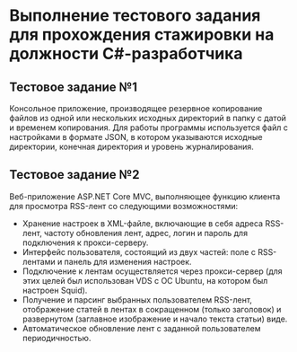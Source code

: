# Выполнение тестового задания для прохождения стажировки на должности C#-разработчика

## Тестовое задание №1
Консольное приложение, производящее резервное копирование файлов из одной или нескольких исходных директорий в папку с датой и временем копирования. Для работы программы используется файл с настройками в формате JSON, в котором указываются исходные директории, конечная директория и уровень журналирования.

## Тестовое задание №2
Веб-приложение ASP.NET Core MVC, выполняющее функцию клиента для просмотра RSS-лент со следующими возможностями:
- Хранение настроек в XML-файле, включающие в себя адреса RSS-лент, частоту обновления лент, адрес, логин и пароль для подключения к прокси-серверу.
- Интерфейс пользователя, состоящий из двух частей: поле с RSS-лентами и панель для изменения настроек.
- Подключение к лентам осуществляется через прокси-сервер (для этих целей был использован VDS с ОС Ubuntu, на котором был настроен Squid).
- Получение и парсинг выбранных пользователем RSS-лент, отображение статей в лентах в сокращенном (только заголовок) и развернутом (заглавное изображение и начало текста статьи) виде.
- Автоматическое обновление лент с заданной пользователем периодичностью.
